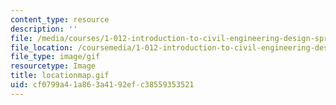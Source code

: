 ```yaml
---
content_type: resource
description: ''
file: /media/courses/1-012-introduction-to-civil-engineering-design-spring-2002/cf0799a41a863a4192efc38559353521_locationmap.gif
file_location: /coursemedia/1-012-introduction-to-civil-engineering-design-spring-2002/cf0799a41a863a4192efc38559353521_locationmap.gif
file_type: image/gif
resourcetype: Image
title: locationmap.gif
uid: cf0799a4-1a86-3a41-92ef-c38559353521
---
```

